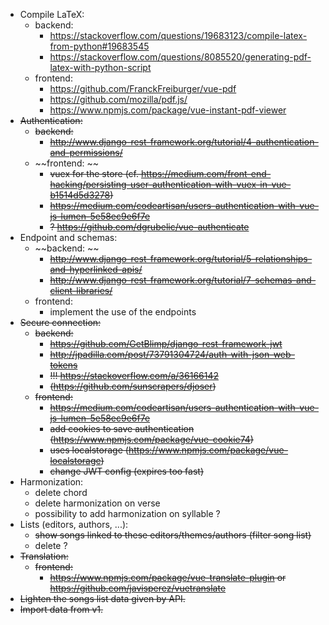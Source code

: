 * Compile LaTeX:
    * backend: 
        * https://stackoverflow.com/questions/19683123/compile-latex-from-python#19683545
        * https://stackoverflow.com/questions/8085520/generating-pdf-latex-with-python-script
    * frontend: 
        * https://github.com/FranckFreiburger/vue-pdf
        * https://github.com/mozilla/pdf.js/
        * https://www.npmjs.com/package/vue-instant-pdf-viewer
* ~~Authentication:~~
    * ~~backend:~~
        * ~~http://www.django-rest-framework.org/tutorial/4-authentication-and-permissions/~~
    * ~~frontend: ~~
        * ~~vuex for the store (cf. https://medium.com/front-end-hacking/persisting-user-authentication-with-vuex-in-vue-b1514d5d3278)~~
        * ~~https://medium.com/codeartisan/users-authentication-with-vue-js-lumen-5e58ec9e6f7e~~
        * ~~? https://github.com/dgrubelic/vue-authenticate~~
* Endpoint and schemas:
    * ~~backend: ~~
        * ~~http://www.django-rest-framework.org/tutorial/5-relationships-and-hyperlinked-apis/~~
        * ~~http://www.django-rest-framework.org/tutorial/7-schemas-and-client-libraries/~~
    * frontend:
        * implement the use of the endpoints
* ~~Secure connection:~~
    * ~~backend:~~
        * ~~https://github.com/GetBlimp/django-rest-framework-jwt~~
        * ~~http://jpadilla.com/post/73791304724/auth-with-json-web-tokens~~
        * ~~!!! https://stackoverflow.com/a/36166142~~
        * ~~(https://github.com/sunscrapers/djoser)~~
    * ~~frontend:~~
        * ~~https://medium.com/codeartisan/users-authentication-with-vue-js-lumen-5e58ec9e6f7e~~
        * ~~add cookies to save authentication (https://www.npmjs.com/package/vue-cookie74)~~
        * ~~uses localstorage (https://www.npmjs.com/package/vue-localstorage)~~
        * ~~change JWT config (expires too fast)~~
* Harmonization:
    * delete chord
    * delete harmonization on verse
    * possibility to add harmonization on syllable ?
* Lists (editors, authors, ...):
    * ~~show songs linked to these editors/themes/authors (filter song list)~~
    * delete ?
* ~~Translation:~~
    * ~~frontend:~~
        * ~~https://www.npmjs.com/package/vue-translate-plugin or https://github.com/javisperez/vuetranslate~~
* ~~Lighten the songs list data given by API.~~
* ~~Import data from v1.~~